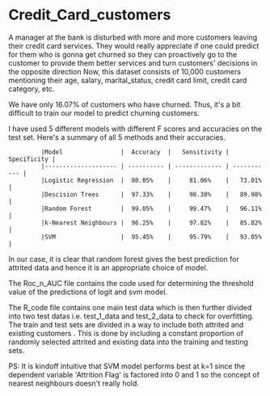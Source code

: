 # Credit_Card_customers

A manager at the bank is disturbed with more and more customers leaving their credit card services. They would really appreciate if one could predict for them who is gonna get churned so they can proactively go to the customer to provide them better services and turn customers' decisions in the opposite direction
Now, this dataset consists of 10,000 customers mentioning their age, salary, marital_status, credit card limit, credit card category, etc. 


We have only 16.07% of customers who have churned. Thus, it's a bit difficult to train our model to predict churning customers.


I have used 5 different models with different F scores and accuracies on the test set. 
Here's a summary of all 5 methods and their accuracies.
             
             |Model                |  Accuracy  |   Sensitivity | Specificity |
             |-------------------- | ---------- | ------------- | ----------- |
             |Logistic Regression  |  80.05%    |     81.06%    |   73.01%    | 
             |Descision Trees      |  97.33%    |     98.38%    |   89.98%    |
             |Random Forest        |  99.05%    |     99.47%    |   96.11%    |
             |k-Nearest Neighbours |  96.25%    |     97.82%    |   85.82%    |
             |SVM                  |  95.45%    |     95.79%    |   93.05%    |



In our case, it is clear that random forest gives the best prediction for attrited data and hence it is an appropriate choice of model.


The Roc_n_AUC file contains the code used for determining the 
threshold value of the predictions of logit and svm model. 

The R_code file contains one main test data which is then further divided
into two test datas i.e. test_1_data and test_2_data to check for overfitting.
The train and test sets are divided in a way to include both attrited and 
existing customers . This is done by including a constant proportion of randomly selected attrited and existing data into the training and testing sets. 




PS:
It is kindoff intuitive that SVM model performs best at k=1
since the dependent variable 'Attrition Flag' is factored into 0 and 1
so the concept of nearest neighbours doesn't really hold.









